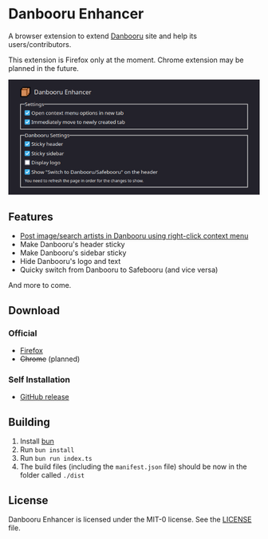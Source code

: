 # Danbooru Enhancer

A browser extension to extend [Danbooru](https://safebooru.donmai.us/) site
and help its users/contributors.

This extension is Firefox only at the moment. Chrome extension may be planned in the future.

![Danbooru Enhancer options page](./assets/options.png "Options page")

## Features

- [Post image/search artists in Danbooru using right-click context menu](./assets/context_menu.png)
- Make Danbooru's header sticky
- Make Danbooru's sidebar sticky
- Hide Danbooru's logo and text
- Quicky switch from Danbooru to Safebooru (and vice versa)

And more to come.

## Download

### Official

- [Firefox](https://addons.mozilla.org/addon/danbooru_enhancer/)
- ~~Chrome~~ (planned)

### Self Installation

- [GitHub release](https://github.com/lowest-fhtagn/danbooru-enhancer/releases)

## Building

1. Install [bun](https://bun.sh/)
2. Run `bun install`
3. Run `bun run index.ts`
4. The build files (including the `manifest.json` file) should be now in the folder called `./dist`

## License

Danbooru Enhancer is licensed under the MIT-0 license. See the [LICENSE](./LICENSE) file.
